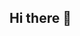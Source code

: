 ## Hi there 👋

<!--
**Enthusiasgu/Enthusiasgu** is a ✨ _special_ ✨ repository because its `README.md` (this file) appears on your GitHub profile.

Here are some ideas to get you started:

- 🔭 I’m currently studying in class 10.
<br>
- 👯 I’m looking for knowledge about git and github.
<br>
- 🤔 I’m looking for help with coding since I am new to it.
